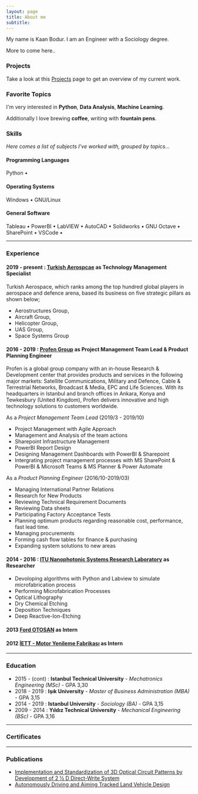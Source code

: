 ```yaml
---
layout: page
title: About me
subtitle: 
---
```


My name is Kaan Bodur. I am an Engineer with a Sociology degree. 

More to come here..

### <i class="fa fa-terminal" aria-hidden="true"></i> Projects

Take a look at this [Projects]() page to get an overview of my current work.

### <i class="fa fa-heart" aria-hidden="true"></i> Favorite Topics

I'm very interested in **Python**, **Data Analysis**, **Machine Learning**.

Additionally I love brewing **coffee**, writing with **fountain pens**.

### <i class="fa fa-cubes" aria-hidden="true"></i> Skills
*Here comes a list of subjects I've worked with, grouped by topics...*

#### <i class="fa fa-code" aria-hidden="true"></i> Programming Languages

Python &bull; 

#### <i class="fa fa-terminal" aria-hidden="true"></i> Operating Systems

Windows  &bull;  GNU/Linux

#### <i class="fa fa-gear" aria-hidden="true"></i> General Software

Tableau &bull; PowerBI &bull; LabVIEW &bull; AutoCAD &bull; Solidworks &bull; GNU Octave &bull; SharePoint &bull; VSCode &bull;

---

### <i class="fa fa-briefcase" aria-hidden="true"></i> Experience

#### <i class="fa fa-calendar" aria-hidden="true"></i> 2019 - present : <i class="fa fa-building-o" aria-hidden="true"></i> [Turkish Aerospcae](https://www.tai.com.tr) as **Technology Management Specialist** 

Turkish Aerospace, which ranks among the top hundred global players in aerospace and defence arena, based its business on five strategic pillars as shown below;
- Aerostructures Group,
- Aircraft Group,
- Helicopter Group,
- UAS Group,
- Space Systems Group



#### <i class="fa fa-calendar" aria-hidden="true"></i> 2016 - 2019 : <i class="fa fa-building-o" aria-hidden="true"></i> [Profen Group](www.profen.com) as Project Management Team Lead & Product Planning Engineer

Profen is a global group company with an in-house Research & Development center that provides products and services in the following major markets: Satellite Communications, Military and Defence, Cable & Terrestrial Networks, Broadcast & Media, EPC and Life Sciences. With its headquarters in Istanbul and branch offices in Ankara, Konya and Tewkesbury (United Kingdom), Profen delivers innovative and high technology solutions to customers worldwide.

As a *Project Management Team Lead* (2019/3 - 2019/10)
- Project Management with Agile Approach
- Management and Analysis of the team actions
- Sharepoint Infrastructure Management
- PowerBI Report Design
- Designing Management Dashboards with PowerBI & Sharepoint
- Intergrating project management processes with MS SharePoint & PowerBI & Microsoft Teams & MS Planner & Power Automate

As a *Product Planning Engineer* (2016/10-2019/03)
- Managing International Partner Relations
- Research for New Products
- Reviewing Technical Requirement Documents
- Reviewing Data sheets
- Participating Factory Acceptance Tests
- Planning optimum products regarding reasonable cost, performance, fast lead time.
- Managing procurements
- Forming cash flow tables for finance & purchasing
- Expanding system solutions to new areas



#### <i class="fa fa-calendar" aria-hidden="true"></i> 2014 - 2016 : <i class="fa fa-building-o" aria-hidden="true"></i> [ITU  Nanophotonic Systems Research Laboratory](http://itulabs.itu.edu.tr) as **Researcher**

- Devoloping algorithms with Python and Labview to simulate microfabrication process
- Performing Microfabrication Processes
- Optical Lithography
- Dry Chemical Etching
- Deposition Techniques
- Deep Reactive-Ion-Etching



#### <i class="fa fa-calendar" aria-hidden="true"></i> 2013 <i class="fa fa-building-o" aria-hidden="true"></i> [Ford OTOSAN](https://www.fordotosan.com.tr/en) as **Intern**



#### <i class="fa fa-calendar" aria-hidden="true"></i> 2012 <i class="fa fa-building-o" aria-hidden="true"></i> [İETT - Motor Yenileme Fabrikası](https://iett.istanbul/en/) as **Intern**

---

### <i class="fa fa-graduation-cap" aria-hidden="true"></i> Education

- 2015 - (cont) : **Istanbul Technical University** - *Mechatronics Engineering (MSc)* - GPA 3,30
- 2018 - 2019 : **Işık University** - *Master of Business Administration (MBA)* - GPA 3,15
- 2014 - 2019 : **Istanbul University** - *Sociology (BA)* - GPA 3,15
- 2009 - 2014 :  **Yıldız Technical University** - *Mechanical Engineering (BSc)* - GPA 3,16

---
### <i class="fas fa-certificate" aria-hidden="true"></i> Certificates

---

### <i class="fas fa-pen-nib" aria-hidden="true"></i> Publications
- [Implementation and Standardization of 3D Optical Circuit Patterns by Development of 2 1⁄2 D Direct-Write System](https://www.dropbox.com/s/230nt8j8xffhqmq/NanoTR12_Kaan_Bodur.pdf?dl=0)
- [Autonomously Driving and Aiming Tracked Land Vehicle Design](http://tok2015.pau.edu.tr/BildirilerKitabi/176.pdf)
